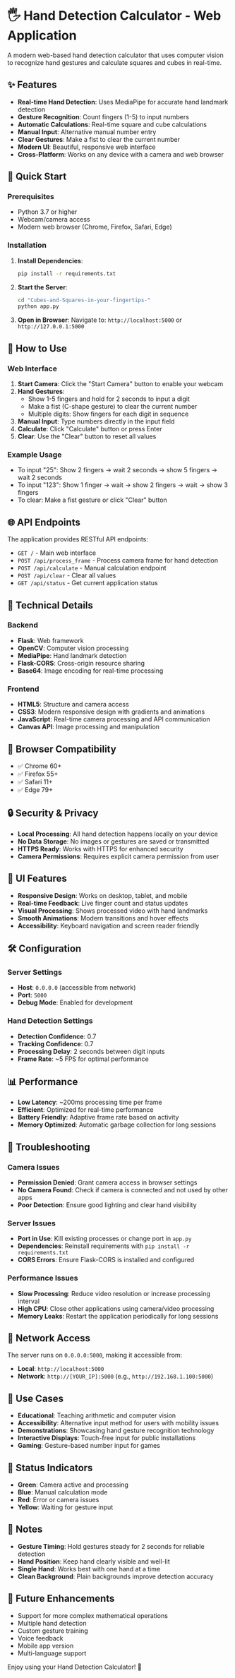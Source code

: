 # 🖐️ Hand Detection Calculator - Web Application

A modern web-based hand detection calculator that uses computer vision to recognize hand gestures and calculate squares and cubes in real-time.

## ✨ Features

- **Real-time Hand Detection**: Uses MediaPipe for accurate hand landmark detection
- **Gesture Recognition**: Count fingers (1-5) to input numbers
- **Automatic Calculations**: Real-time square and cube calculations
- **Manual Input**: Alternative manual number entry
- **Clear Gestures**: Make a fist to clear the current number
- **Modern UI**: Beautiful, responsive web interface
- **Cross-Platform**: Works on any device with a camera and web browser

## 🚀 Quick Start

### Prerequisites
- Python 3.7 or higher
- Webcam/camera access
- Modern web browser (Chrome, Firefox, Safari, Edge)

### Installation

1. **Install Dependencies**:
   ```bash
   pip install -r requirements.txt
   ```

2. **Start the Server**:
   ```bash
   cd "Cubes-and-Squares-in-your-fingertips-"
   python app.py
   ```

3. **Open in Browser**:
   Navigate to: `http://localhost:5000` or `http://127.0.0.1:5000`

## 🎯 How to Use

### Web Interface
1. **Start Camera**: Click the "Start Camera" button to enable your webcam
2. **Hand Gestures**:
   - Show 1-5 fingers and hold for 2 seconds to input a digit
   - Make a fist (C-shape gesture) to clear the current number
   - Multiple digits: Show fingers for each digit in sequence
3. **Manual Input**: Type numbers directly in the input field
4. **Calculate**: Click "Calculate" button or press Enter
5. **Clear**: Use the "Clear" button to reset all values

### Example Usage
- To input "25": Show 2 fingers → wait 2 seconds → show 5 fingers → wait 2 seconds
- To input "123": Show 1 finger → wait → show 2 fingers → wait → show 3 fingers
- To clear: Make a fist gesture or click "Clear" button

## 🌐 API Endpoints

The application provides RESTful API endpoints:

- `GET /` - Main web interface
- `POST /api/process_frame` - Process camera frame for hand detection
- `POST /api/calculate` - Manual calculation endpoint
- `POST /api/clear` - Clear all values
- `GET /api/status` - Get current application status

## 🔧 Technical Details

### Backend
- **Flask**: Web framework
- **OpenCV**: Computer vision processing
- **MediaPipe**: Hand landmark detection
- **Flask-CORS**: Cross-origin resource sharing
- **Base64**: Image encoding for real-time processing

### Frontend
- **HTML5**: Structure and camera access
- **CSS3**: Modern responsive design with gradients and animations
- **JavaScript**: Real-time camera processing and API communication
- **Canvas API**: Image processing and manipulation

## 📱 Browser Compatibility

- ✅ Chrome 60+
- ✅ Firefox 55+
- ✅ Safari 11+
- ✅ Edge 79+

## 🔒 Security & Privacy

- **Local Processing**: All hand detection happens locally on your device
- **No Data Storage**: No images or gestures are saved or transmitted
- **HTTPS Ready**: Works with HTTPS for enhanced security
- **Camera Permissions**: Requires explicit camera permission from user

## 🎨 UI Features

- **Responsive Design**: Works on desktop, tablet, and mobile
- **Real-time Feedback**: Live finger count and status updates
- **Visual Processing**: Shows processed video with hand landmarks
- **Smooth Animations**: Modern transitions and hover effects
- **Accessibility**: Keyboard navigation and screen reader friendly

## 🛠️ Configuration

### Server Settings
- **Host**: `0.0.0.0` (accessible from network)
- **Port**: `5000`
- **Debug Mode**: Enabled for development

### Hand Detection Settings
- **Detection Confidence**: 0.7
- **Tracking Confidence**: 0.7
- **Processing Delay**: 2 seconds between digit inputs
- **Frame Rate**: ~5 FPS for optimal performance

## 📊 Performance

- **Low Latency**: ~200ms processing time per frame
- **Efficient**: Optimized for real-time performance
- **Battery Friendly**: Adaptive frame rate based on activity
- **Memory Optimized**: Automatic garbage collection for long sessions

## 🐛 Troubleshooting

### Camera Issues
- **Permission Denied**: Grant camera access in browser settings
- **No Camera Found**: Check if camera is connected and not used by other apps
- **Poor Detection**: Ensure good lighting and clear hand visibility

### Server Issues
- **Port in Use**: Kill existing processes or change port in `app.py`
- **Dependencies**: Reinstall requirements with `pip install -r requirements.txt`
- **CORS Errors**: Ensure Flask-CORS is installed and configured

### Performance Issues
- **Slow Processing**: Reduce video resolution or increase processing interval
- **High CPU**: Close other applications using camera/video processing
- **Memory Leaks**: Restart the application periodically for long sessions

## 🔄 Network Access

The server runs on `0.0.0.0:5000`, making it accessible from:
- **Local**: `http://localhost:5000`
- **Network**: `http://[YOUR_IP]:5000` (e.g., `http://192.168.1.100:5000`)

## 🎯 Use Cases

- **Educational**: Teaching arithmetic and computer vision
- **Accessibility**: Alternative input method for users with mobility issues
- **Demonstrations**: Showcasing hand gesture recognition technology
- **Interactive Displays**: Touch-free input for public installations
- **Gaming**: Gesture-based number input for games

## 🚦 Status Indicators

- **Green**: Camera active and processing
- **Blue**: Manual calculation mode
- **Red**: Error or camera issues
- **Yellow**: Waiting for gesture input

## 📝 Notes

- **Gesture Timing**: Hold gestures steady for 2 seconds for reliable detection
- **Hand Position**: Keep hand clearly visible and well-lit
- **Single Hand**: Works best with one hand at a time
- **Clean Background**: Plain backgrounds improve detection accuracy

## 🔮 Future Enhancements

- Support for more complex mathematical operations
- Multiple hand detection
- Custom gesture training
- Voice feedback
- Mobile app version
- Multi-language support

Enjoy using your Hand Detection Calculator! 🚀 